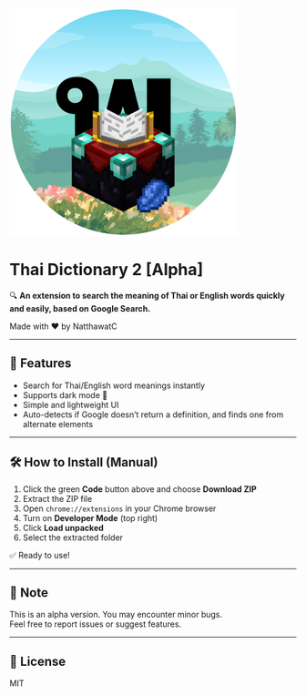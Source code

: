![header](https://github.com/Natthawat-WB/ThaiDictionary-Alpha-/blob/main/logo.png?raw=true)

# Thai Dictionary 2 [Alpha]

🔍 **An extension to search the meaning of Thai or English words quickly and easily, based on Google Search.**

Made with ❤️ by NatthawatC

---

## 🧠 Features
- Search for Thai/English word meanings instantly
- Supports dark mode 🌙
- Simple and lightweight UI
- Auto-detects if Google doesn’t return a definition, and finds one from alternate elements

---

## 🛠 How to Install (Manual)

1. Click the green **Code** button above and choose **Download ZIP**
2. Extract the ZIP file
3. Open `chrome://extensions` in your Chrome browser
4. Turn on **Developer Mode** (top right)
5. Click **Load unpacked**
6. Select the extracted folder

✅ Ready to use!

---

## 📌 Note
This is an alpha version. You may encounter minor bugs.  
Feel free to report issues or suggest features.

---

## 📎 License
MIT
